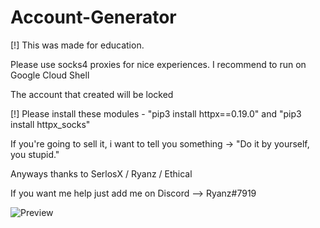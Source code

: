 # Account-Generator

[!] This was made for education.

Please use socks4 proxies for nice experiences.
I recommend to run on Google Cloud Shell

The account that created will be locked

[!] Please install these modules
    - "pip3 install httpx==0.19.0"
    and "pip3 install httpx_socks"

If you're going to sell it, i want to tell you something -> "Do it by yourself, you stupid."

Anyways thanks to SerlosX / Ryanz / Ethical

If you want me help just add me on Discord --> Ryanz#7919

![Preview](https://media.discordapp.net/attachments/921395712586035230/923574616247656488/unknown.png)
